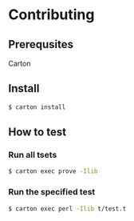 # Contributing

## Prerequsites

Carton

## Install

```bash
$ carton install
```

## How to test

### Run all tsets
```bash
$ carton exec prove -Ilib
```

### Run the specified test
```bash
$ carton exec perl -Ilib t/test.t
```
